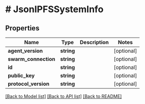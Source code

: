 # # JsonIPFSSystemInfo

## Properties

Name | Type | Description | Notes
------------ | ------------- | ------------- | -------------
**agent_version** | **string** |  | [optional] 
**swarm_connection** | **string** |  | [optional] 
**id** | **string** |  | [optional] 
**public_key** | **string** |  | [optional] 
**protocol_version** | **string** |  | [optional] 

[[Back to Model list]](../../README.md#documentation-for-models) [[Back to API list]](../../README.md#documentation-for-api-endpoints) [[Back to README]](../../README.md)


